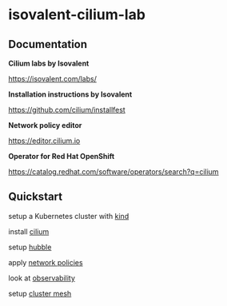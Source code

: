 # isovalent-cilium-lab

## Documentation

**Cilium labs by Isovalent**

https://isovalent.com/labs/

**Installation instructions by Isovalent**

https://github.com/cilium/installfest

**Network policy editor**

https://editor.cilium.io

**Operator for Red Hat OpenShift**

https://catalog.redhat.com/software/operators/search?q=cilium

## Quickstart

setup a Kubernetes cluster with [kind](kind.md)

install [cilium](cilium.md)

setup [hubble](hubble.md)

apply [network policies](network-policies.md)

look at [observability](workflow-visualize-adapt.md)

setup [cluster mesh](cluster-mesh.md)
